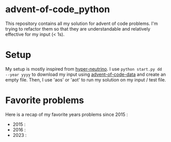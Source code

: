 # advent-of-code_python

This repository contains all my solution for advent of code problems. I'm trying to refactor them so that they are understandable and relatively effective for my input (< 1s).

# Setup

My setup is mostly inspired from [hyper-neutrino](https://github.com/hyper-neutrino/advent-of-code).
I use ```python start.py dd --year yyyy``` to download my input using [advent-of-code-data](https://github.com/wimglenn/advent-of-code-data) and create an empty file. Then, I use 'aos' or 'aot' to run my solution on my input / test file. 

# Favorite problems
Here is a recap of my favorite years problems since 2015 :
- 2015 : 
- 2016 :
- 2023 :
